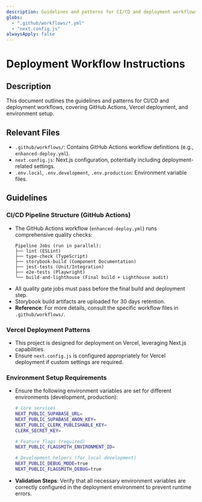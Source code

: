 ```yaml
---
description: Guidelines and patterns for CI/CD and deployment workflows.
globs:
  - ".github/workflows/*.yml"
  - "next.config.js"
alwaysApply: false
---
```

# Deployment Workflow Instructions

## Description
This document outlines the guidelines and patterns for CI/CD and deployment workflows, covering GitHub Actions, Vercel deployment, and environment setup.

## Relevant Files
- `.github/workflows/`: Contains GitHub Actions workflow definitions (e.g., `enhanced-deploy.yml`).
- `next.config.js`: Next.js configuration, potentially including deployment-related settings.
- `.env.local`, `.env.development`, `.env.production`: Environment variable files.

## Guidelines

### CI/CD Pipeline Structure (GitHub Actions)
- The GitHub Actions workflow (`enhanced-deploy.yml`) runs comprehensive quality checks:
  ```
  Pipeline Jobs (run in parallel):
  ├── lint (ESLint)
  ├── type-check (TypeScript)
  ├── storybook-build (Component Documentation)
  ├── jest-tests (Unit/Integration)
  ├── e2e-tests (Playwright)
  └── build-and-lighthouse (Final build + Lighthouse audit)
  ```
- All quality gate jobs must pass before the final build and deployment step.
- Storybook build artifacts are uploaded for 30 days retention.
- **Reference**: For more details, consult the specific workflow files in `.github/workflows/`.

### Vercel Deployment Patterns
- This project is designed for deployment on Vercel, leveraging Next.js capabilities.
- Ensure `next.config.js` is configured appropriately for Vercel deployment if custom settings are required.

### Environment Setup Requirements
- Ensure the following environment variables are set for different environments (development, production):
  ```bash
  # Core services
  NEXT_PUBLIC_SUPABASE_URL=
  NEXT_PUBLIC_SUPABASE_ANON_KEY=
  NEXT_PUBLIC_CLERK_PUBLISHABLE_KEY=
  CLERK_SECRET_KEY=

  # Feature flags (required)
  NEXT_PUBLIC_FLAGSMITH_ENVIRONMENT_ID=

  # Development helpers (for local development)
  NEXT_PUBLIC_DEBUG_MODE=true
  NEXT_PUBLIC_FLAGSMITH_DEBUG=true
  ```
- **Validation Steps**: Verify that all necessary environment variables are correctly configured in the deployment environment to prevent runtime errors.



